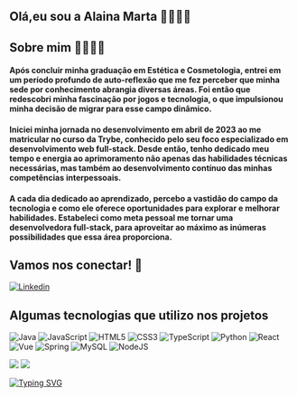 ## Olá,eu sou a Alaina Marta 👋🏻👋🏻


## Sobre mim 🙆🏻‍♀️🚀

#### Após concluir minha graduação em Estética e Cosmetologia, entrei em um período profundo de auto-reflexão que me fez perceber que minha sede por conhecimento abrangia diversas áreas. Foi então que redescobri minha fascinação por jogos e tecnologia, o que impulsionou minha decisão de migrar para esse campo dinâmico.

#### Iniciei minha jornada no desenvolvimento em abril de 2023 ao me matricular no curso da Trybe, conhecido pelo seu foco especializado em desenvolvimento web full-stack. Desde então, tenho dedicado meu tempo e energia ao aprimoramento não apenas das habilidades técnicas necessárias, mas também ao desenvolvimento contínuo das minhas competências interpessoais.

#### A cada dia dedicado ao aprendizado, percebo a vastidão do campo da tecnologia e como ele oferece oportunidades para explorar e melhorar habilidades. Estabeleci como meta pessoal me tornar uma desenvolvedora full-stack, para aproveitar ao máximo as inúmeras possibilidades que essa área proporciona.


## Vamos nos conectar! 👥
[![Linkedin](https://img.shields.io/badge/LinkedIn-0077B5?style=for-the-badge&logo=linkedin&logoColor=white)](https://www.linkedin.com/in/alaina-marta-ab15b01aa/)


## Algumas tecnologias que utilizo nos projetos

![Java](https://img.shields.io/badge/java-%23ED8B00.svg?style=for-the-badge&logo=openjdk&logoColor=white)
![JavaScript](https://img.shields.io/badge/JavaScript-F7DF1E?style=for-the-badge&logo=javascript&logoColor=black)
![HTML5](https://img.shields.io/badge/HTML5-E34F26?style=for-the-badge&logo=html5&logoColor=white)
![CSS3](https://img.shields.io/badge/CSS3-1572B6?style=for-the-badge&logo=css3&logoColor=white)
![TypeScript](https://img.shields.io/badge/TypeScript-007ACC?style=for-the-badge&logo=typescript&logoColor=white)
![Python](https://img.shields.io/badge/python-3670A0?style=for-the-badge&logo=python&logoColor=ffdd54)
![React](https://img.shields.io/badge/React-20232A?style=for-the-badge&logo=react&logoColor=61DAFB)
![Vue](https://img.shields.io/badge/vuejs-%2335495e.svg?style=for-the-badge&logo=vuedotjs&logoColor=%234FC08D)
![Spring](https://img.shields.io/badge/spring-%236DB33F.svg?style=for-the-badge&logo=spring&logoColor=white)
![MySQL](https://img.shields.io/badge/MySQL-00000F?style=for-the-badge&logo=mysql&logoColor=white)
![NodeJS](https://img.shields.io/badge/node.js-6DA55F?style=for-the-badge&logo=node.js&logoColor=white)

<img src='https://github-readme-stats-anuraghazra1.vercel.app/api?username=AlainaMarta&theme=dracula&show_icons=true'>
<img src='https://github-readme-stats.vercel.app/api/top-langs/?username=AlainaMarta&layout=compact&theme=dark#gh-dark-mode-only"/>'>
<br>

[![Typing SVG](https://readme-typing-svg.demolab.com?font=Fira+Code&pause=1000&color=792EF7&center=true&vCenter=true&width=435&lines=Life+is+better+if+you+are+coding)](https://git.io/typing-svg)
